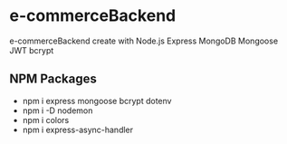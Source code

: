 # e-commerceBackend

e-commerceBackend create with Node.js Express MongoDB Mongoose JWT bcrypt

## NPM Packages

- npm i express mongoose bcrypt dotenv
- npm i -D nodemon
- npm i colors
- npm i express-async-handler
